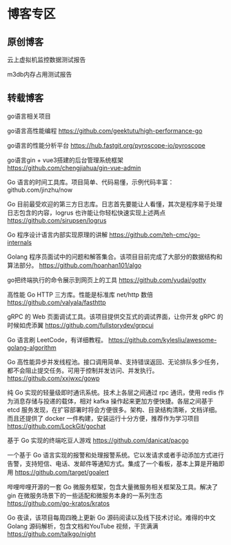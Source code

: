 # 博客专区

## 原创博客

云上虚拟机监控数据测试报告

m3db内存占用测试报告

## 转载博客

go语言相关项目

go语言高性能编程
https://github.com/geektutu/high-performance-go

go语言的性能分析平台
https://hub.fastgit.org/pyroscope-io/pyroscope  

go语言gin + vue3搭建的后台管理系统框架
https://github.com/chengjiahua/gin-vue-admin

Go 语言的时间工具库。项目简单、代码易懂，示例代码丰富：
github.com/jinzhu/now

Go 目前最受欢迎的第三方日志库。日志首先要能让人看懂，其次是程序易于处理日志包含的内容，logrus 也许能让你轻松快速实现上述两点
https://github.com/sirupsen/logrus

Go 程序设计语言内部实现原理的讲解
https://github.com/teh-cmc/go-internals

Golang 程序员面试中的问题和解答集合。该项目目前完成了大部分的数据结构和算法部分。
https://github.com/hoanhan101/algo

go把终端执行的命令展示到网页上的工具
https://github.com/yudai/gotty

高性能 Go HTTP 三方库。性能是标准库 net/http 数倍
https://github.com/valyala/fasthttp

gRPC 的 Web 页面调试工具。该项目提供交互式的调试界面，让你开发 gRPC 的时候如虎添翼
https://github.com/fullstorydev/grpcui

Go 语言刷 LeetCode，有详细教程。
https://github.com/kylesliu/awesome-golang-algorithm

Go 高性能异步并发线程池。接口调用简单、支持错误返回、无论排队多少任务，都不会阻止提交任务。可用于控制并发访问、并发执行。
https://github.com/xxjwxc/gowp

纯 Go 实现的轻量级即时通讯系统。技术上各层之间通过 rpc 通讯，使用 redis 作为消息存储与投递的载体，相对 kafka 操作起来更加方便快捷。各层之间基于 etcd 服务发现，在扩容部署时将会方便很多。架构、目录结构清晰，文档详细。而且还提供了 docker 一件构建，安装运行十分方便，推荐作为学习项目
https://github.com/LockGit/gochat

基于 Go 实现的终端吃豆人游戏
https://github.com/danicat/pacgo

一个基于 Go 语言实现的报警和处理报警系统。它以发请求或者手动添加方式进行告警，支持短信、电话、发邮件等通知方式。集成了一个看板，基本上算是开箱即用
https://github.com/target/goalert

哔哩哔哩开源的一套 Go 微服务框架，包含大量微服务相关框架及工具。解决了 gin 在微服务场景下的一些适配和微服务本身的一系列生态
https://github.com/go-kratos/kratos

Go 夜读，该项目每周四晚上更新 Go 源码阅读以及线下技术讨论。难得的中文 Golang 源码解析，包含文档和YouTube 视频，干货满满
https://github.com/talkgo/night